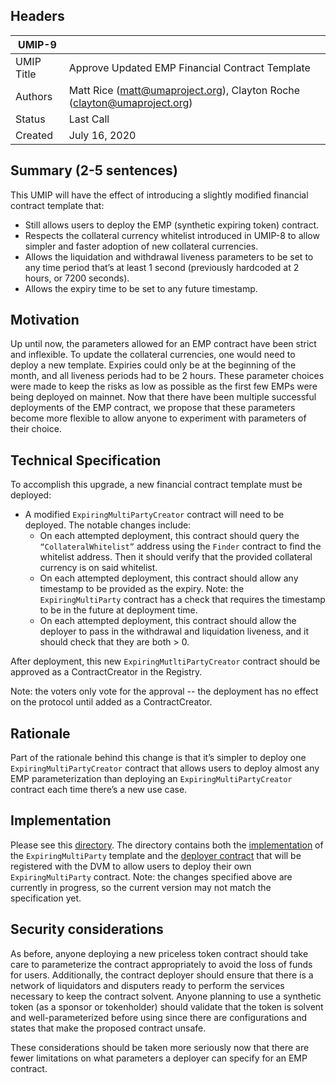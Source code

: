 ## Headers
| UMIP-9     |                                                                                                                                          |
|------------|------------------------------------------------------------------------------------------------------------------------------------------|
| UMIP Title | Approve Updated EMP Financial Contract Template              |
| Authors    | Matt Rice (matt@umaproject.org), Clayton Roche (clayton@umaproject.org) |
| Status     | Last Call                                                                                                                                    |
| Created    | July 16, 2020                                                                                                                           |

## Summary (2-5 sentences)
This UMIP will have the effect of introducing a slightly modified financial contract template that:
- Still allows users to deploy the EMP (synthetic expiring token) contract.
- Respects the collateral currency whitelist introduced in UMIP-8 to allow simpler and faster adoption of new collateral currencies.
- Allows the liquidation and withdrawal liveness parameters to be set to any time period that’s at least 1 second (previously hardcoded at 2 hours, or 7200 seconds).
- Allows the expiry time to be set to any future timestamp.

## Motivation
Up until now, the parameters allowed for an EMP contract have been strict and inflexible. To update the collateral currencies, one would need to deploy a new template. Expiries could only be at the beginning of the month, and all liveness periods had to be 2 hours. These parameter choices were made to keep the risks as low as possible as the first few EMPs were being deployed on mainnet. Now that there have been multiple successful deployments of the EMP contract, we propose that these parameters become more flexible to allow anyone to experiment with parameters of their choice.

## Technical Specification
To accomplish this upgrade, a new financial contract template must be deployed:
- A modified `ExpiringMultiPartyCreator` contract will need to be deployed. The notable changes include:
	- On each attempted deployment, this contract should query the `“CollateralWhitelist”` address using the `Finder` contract to find the whitelist address. Then it should verify that the provided collateral currency is on said whitelist.
	- On each attempted deployment, this contract should allow any timestamp to be provided as the expiry. Note: the `ExpiringMultiParty` contract has a check that requires the timestamp to be in the future at deployment time.
	- On each attempted deployment, this contract should allow the deployer to pass in the withdrawal and liquidation liveness, and it should check that they are both > 0.

After deployment, this new `ExpiringMutltiPartyCreator` contract should be approved as a ContractCreator in the Registry.

Note: the voters only vote for the approval -- the deployment has no effect on the protocol until added as a ContractCreator.

## Rationale

Part of the rationale behind this change is that it’s simpler to deploy one `ExpiringMultiPartyCreator` contract that allows users to deploy almost any EMP parameterization than deploying an `ExpiringMultiPartyCreator` contract each time there’s a new use case.

## Implementation

Please see this [directory](https://github.com/UMAprotocol/protocol/tree/master/core/contracts/financial-templates/expiring-multiparty). The directory contains both the [implementation](https://github.com/UMAprotocol/protocol/blob/master/core/contracts/financial-templates/expiring-multiparty/ExpiringMultiParty.sol) of the `ExpiringMultiParty` template and the [deployer contract](https://github.com/UMAprotocol/protocol/blob/master/core/contracts/financial-templates/expiring-multiparty/ExpiringMultiPartyCreator.sol) that will be registered with the DVM to allow users to deploy their own `ExpiringMultiParty` contract. Note: the changes specified above are currently in progress, so the current version may not match the specification yet.

## Security considerations
As before, anyone deploying a new priceless token contract should take care to parameterize the contract appropriately to avoid the loss of funds for users. Additionally, the contract deployer should ensure that there is a network of liquidators and disputers ready to perform the services necessary to keep the contract solvent. Anyone planning to use a synthetic token (as a sponsor or tokenholder) should validate that the token is solvent and well-parameterized before using since there are configurations and states that make the proposed contract unsafe.

These considerations should be taken more seriously now that there are fewer limitations on what parameters a deployer can specify for an EMP contract.
